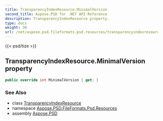 ```yaml
---
title: TransparencyIndexResource.MinimalVersion
second_title: Aspose.PSD for .NET API Reference
description: TransparencyIndexResource property. 
type: docs
weight: 30
url: /net/aspose.psd.fileformats.psd.resources/transparencyindexresource/minimalversion/
---
```

{{< psd/tize >}}
## TransparencyIndexResource.MinimalVersion property

```csharp
public override int MinimalVersion { get; }
```

### See Also

* class [TransparencyIndexResource](../)
* namespace [Aspose.PSD.FileFormats.Psd.Resources](../../transparencyindexresource/)
* assembly [Aspose.PSD](../../../)


